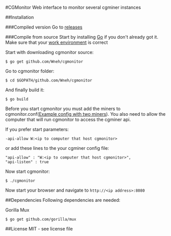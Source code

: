 #CGMonitor
Web interface to monitor several cgminer instances

##Installation

###Compiled version
Go to [releases](https://github.com/Wneh/cgmonitor/releases)

###Compile from source
Start by installing [Go](http://golang.org/doc/install) if you don't already got it. Make sure that your [work environment](http://golang.org/doc/code.html) is correct

Start with downloading cgmonitor source:

    $ go get github.com/Wneh/cgmonitor

Go to cgmonitor folder:

    $ cd $GOPATH/github.com/Wneh/cgmonitor

And finally build it:

    $ go build

Before you start cgmonitor you must add the miners to cgmonitor.conf([Example config with two miners](https://github.com/Wneh/cgmonitor/blob/master/exampleConfig.conf)). You also need to allow the computer that will run cgmonitor to access the cgminer api.

If you prefer start parameters:

    -api-allow W:<ip to computer that host cgmonitor>

or add these lines to the your cgminer config file:

    "api-allow" : "W:<ip to computer that host cgmonitor>",
    "api-listen" : true

Now start cgmonitor:

    $ ./cgmonitor

Now start your browser and navigate to `http://<ip address>:8080`

##Dependencies
Following dependencies are needed:

Gorilla Mux
```
$ go get github.com/gorilla/mux
```

##License
MIT - see license file
